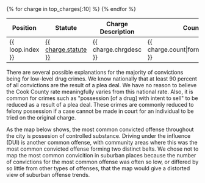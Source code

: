 <table id="table-top-charges" class="table">
<thead>
  <tr>
    <th>Position</th>
    <th>Statute</th>
    <th>Charge Description</th>
    <th>Count</th>
    <th>Percent</th>
  </tr>
</thead>
<tbody>
  {% for charge in top_charges[:10] %}
  <tr>
    <td>{{ loop.index }}</td>
    <td><a href="{{ charge.statute_url }}">{{ charge.statute }}</a></td>
    <td>{{ charge.chrgdesc }}</td>
    <td>{{ charge.count|format_stat('{:,}') }}</td>
    <td>{{ charge.percent }}</td>
  </tr>
  {% endfor %}
</tbody>
</table>

There are several possible explanations for the majority of convictions being for low-level drug crimes. We know nationally that at least 90 percent of all convictions are the result of a plea deal. We have no reason to believe the Cook County rate meaningfully varies from this national rate. Also, it is common for crimes such as "possession [of a drug] with intent to sell" to be reduced as a result of a plea deal. These crimes are commonly reduced to felony possession if a case cannot be made in court for an individual to be tried on the original charge.

As the map below shows, the most common convicted offense throughout the city is possesion of controlled substance.  Driving under the influence (DUI) is another common offense, with community areas where this was the most common convicted offense forming two distinct belts. We chose not to map the most common convicition in suburban places because the number of convictions for the most common offense was often so low, or differed by so little from other types of offenses, that the map would give a distorted view of suburban offense trends.
